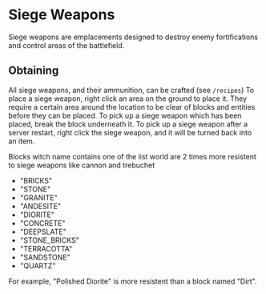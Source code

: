 # Siege Weapons

Siege weapons are emplacements designed to destroy enemy fortifications and control areas of the battlefield.

## Obtaining

All siege weapons, and their ammunition, can be crafted (see `/recipes`)
To place a siege weapon, right click an area on the ground to place it. They require a certain area around the location to be clear of blocks and entities before they can be placed.
To pick up a siege weapon which has been placed, break the block underneath it.
To pick up a siege weapon after a server restart, right click the siege weapon, and it will be turned back into an item.

Blocks witch name contains one of the list world are 2 times more resistent to siege weapons like cannon and trebuchet

- "BRICKS"
- "STONE"
- "GRANITE"
- "ANDESITE"
- "DIORITE"
- "CONCRETE"
- "DEEPSLATE"
- "STONE_BRICKS"
- "TERRACOTTA"
- "SANDSTONE"
- "QUARTZ"

For example, "Polished Diorite" is more resistent than a block named "Dirt".
